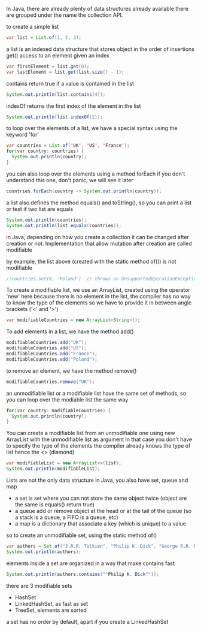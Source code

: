 
In Java, there are already plenty of data structures already available
there are grouped under the name the collection API.

to create a simple list
```java
var list = List.of(1, 2, 3);
```

a list is an indexed data structure that stores object in the order of insertions
get() access to an element given an index
```java
var firstElement = list.get(0);
var lastElement = list.get(list.size() - 1);
```

contains return true if a value is contained in the list
```java
System.out.println(list.contains(4));
```

indexOf returns the first index of the element in the list
```java
System.out.println(list.indexOf(2));
```

to loop over the elements of a list, we have a special syntax using the keyword 'for'
```java
var countries = List.of('UK', 'US', 'France');
for(var country: countries) {
  System.out.println(country);
}
```

you can also loop over the elements using a method forEach
if you don't understand this one, don't panic, we will see it later
```java
countries.forEach(country -> System.out.println(country));
```


a list also defines the method equals() and toString(), so
you can print a list or test if two list are equals
```java
System.out.println(countries);
System.out.println(list.equals(countries));
```


in Java, depending on how you create a collection it can be changed
after creation or not. Implementation that allow mutation after creation
are called modifiable

by example, the list above (created with the static method of()) is not modifiable
```java
//countries.set(0, 'Poland')  // throws an UnsupportedOperationException
```

To create a modifiable list, we use an ArrayList, created using the operator 'new'
here because there is no element in the list, the compiler has no way to know
the type of the elements so we have to provide it in between angle brackets ('<' and '>')
```java
var modifiableCountries = new ArrayList<String>();
```

To add elements in a list, we have the method add()
```java
modifiableCountries.add("UK");
modifiableCountries.add("US");
modifiableCountries.add("France");
modifiableCountries.add("Poland");
```

to remove an element, we have the method remove()
```java
modifiableCountries.remove("UK");
```

an unmodifiable list or a modifiable list have the same set of methods,
so you can loop over the modiable list the same way
```java
for(var country: modifiableCountries) {
  System.out.println(country);
}
```

You can create a modifiable list from an unmodifiable one using new ArrayList
with the unmodifiable list as argument
In that case you don't have to specify the type of the elements
the compiler already knows the type of list hence the <> (diamond)
```java
var modifiableList = new ArrayList<>(list);
System.out.println(modifiableList);
```


Lists are not the only data structure in Java, you also have set, queue and map
- a set is set where you can not store the same object twice
  (object are the same is equals() return true)
- a queue add or remove object at the head or at the tail of the queue
  (so a stack is a queue, a FIFO is a queue, etc)
- a map is a dictionary that associate a key (which is unique) to a value

so to create an unmodifiable set, using the static method of()
```java
var authors = Set.of("J.R.R. Tolkien", "Philip K. Dick", "George R.R. Martin");
System.out.println(authors);
```

elements inside a set are organized in a way that make contains fast
```java
System.out.println(authors.contains(""Philip K. Dick""));
```

there are 3 modifiable sets
- HashSet
- LinkedHashSet, as fast as set
- TreeSet, elements are sorted

a set has no order by default, apart if you create a LinkedHashSet




